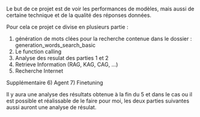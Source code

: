 Le but de ce projet est de voir les performances de modèles, mais aussi de certaine technique et de la qualité des réponses données. 

Pour cela ce projet ce divise en plusieurs partie : 
1) génération de mots clées pour la recherche contenue dans le dossier : generation_words_search_basic
2) Le function calling
3) Analyse des resulat des parties 1 et 2
4) Retrieve Information (RAG, KAG, CAG, ...)
5) Recherche Internet 

Supplémentaire 
6) Agent 
7) Finetuning

Il y aura une analyse des résultats obtenue à la fin du 5 et dans le cas ou il est possible et réalissable de le faire pour moi, les deux parties suivantes aussi auront une analyse de résulat. 